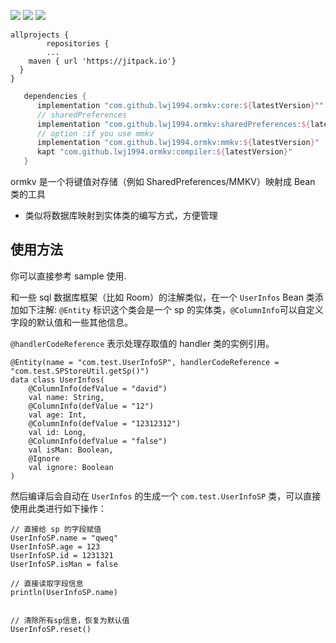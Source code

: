  [![](https://jitpack.io/v/lwj1994/ormkv.svg)](https://jitpack.io/#lwj1994/ormkv)
 ![](https://img.shields.io/badge/build-passing-green.svg)
 ![](https://img.shields.io/badge/license-MIT-orange.svg)

```
allprojects {
		repositories {
		...
    maven { url 'https://jitpack.io'}
  }
}
```

 ```gradle
	dependencies {
	   implementation "com.github.lwj1994.ormkv:core:${latestVersion}""
	   // sharedPreferences
	   implementation "com.github.lwj1994.ormkv:sharedPreferences:${latestVersion}"
	   // option :if you use mmkv
	   implementation "com.github.lwj1994.ormkv:mmkv:${latestVersion}"
	   kapt "com.github.lwj1994.ormkv:compiler:${latestVersion}"
	}
 ```

 ormkv 是一个将键值对存储（例如 SharedPreferences/MMKV）映射成 Bean 类的工具

* 类似将数据库映射到实体类的编写方式，方便管理

## 使用方法

你可以直接参考 sample 使用.


和一些 sql 数据库框架（比如 Room）的注解类似，在一个 `UserInfos` Bean 类添加如下注解:
`@Entity` 标识这个类会是一个 sp 的实体类，`@ColumnInfo`可以自定义字段的默认值和一些其他信息。

`@handlerCodeReference` 表示处理存取值的 handler 类的实例引用。

```
@Entity(name = "com.test.UserInfoSP", handlerCodeReference = "com.test.SPStoreUtil.getSp()")
data class UserInfos(
    @ColumnInfo(defValue = "david")
    val name: String,
    @ColumnInfo(defValue = "12")
    val age: Int,
    @ColumnInfo(defValue = "12312312")
    val id: Long,
    @ColumnInfo(defValue = "false")
    val isMan: Boolean,
    @Ignore
    val ignore: Boolean
)
```

然后编译后会自动在 `UserInfos` 的生成一个 `com.test.UserInfoSP` 类，可以直接使用此类进行如下操作：

```
// 直接给 sp 的字段赋值
UserInfoSP.name = "qweq"
UserInfoSP.age = 123
UserInfoSP.id = 1231321
UserInfoSP.isMan = false

// 直接读取字段信息
println(UserInfoSP.name)


// 清除所有sp信息，恢复为默认值
UserInfoSP.reset()
```
